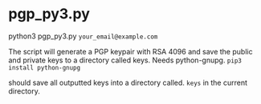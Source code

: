 # pgp_py3.py

python3 pgp_py3.py `your_email@example.com`

The script will generate a PGP keypair with RSA 4096 and save the public and private keys to a directory called keys.
Needs python-gnupg.
`pip3 install python-gnupg`

should save all outputted keys into a directory called. `keys` in the current directory.
